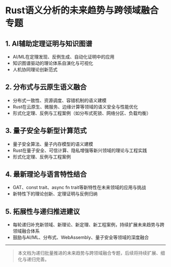 # Rust语义分析的未来趋势与跨领域融合专题

## 1. AI辅助定理证明与知识图谱

- AI/ML在定理发现、反例生成、自动化证明中的应用
- 知识图谱驱动的理论体系自演化与可视化
- 人机协同理论创新范式

## 2. 分布式与云原生语义融合

- 分布式一致性、资源调度、容错机制的语义建模
- Rust在云原生、微服务、边缘计算等领域的语义安全与性能优化
- 形式化定理、反例与工程案例（如分布式死锁、网络分区、负载均衡）

## 3. 量子安全与新型计算范式

- 量子安全算法、量子内存模型的语义建模
- Rust在量子安全、可信计算、隐私增强等新兴领域的理论与工程实践
- 形式化定理、反例与工程案例

## 4. 最新理论与语言特性结合

- GAT、const trait、async fn trait等新特性在未来领域的应用与挑战
- 新特性下的理论创新、定理证明与反例归纳

## 5. 拓展性与递归推进建议

- 每轮递归补充新领域、新理论、新定理、新工程案例，持续扩展未来趋势与跨领域融合体系
- 鼓励与AI/ML、分布式、WebAssembly、量子安全等领域的深度融合

---

> 本文档为递归批量推进的未来趋势与跨领域融合专题，后续将持续扩展、细化与递归完善。
